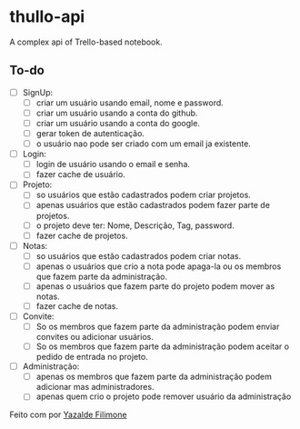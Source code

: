 # thullo-api

A complex api of Trello-based notebook.

## To-do

- [ ] SignUp:
  - [ ] criar um usuário usando email, nome e password.
  - [ ] criar um usuário usando a conta do github.
  - [ ] criar um usuário usando a conta do google.
  - [ ] gerar token de autenticação.
  - [ ] o usuário nao pode ser criado com um email ja existente.

- [ ] Login:
  - [ ] login de usuário usando o email e senha.
  - [ ] fazer cache de usuário.
  
- [ ] Projeto:
  - [ ] so usuários que estão cadastrados podem criar projetos.
  - [ ] apenas usuários que estão cadastrados podem fazer parte de projetos.
  - [ ] o projeto deve ter: Nome, Descrição, Tag, password.
  - [ ] fazer cache de projetos.
  
- [ ] Notas:
  - [ ] so usuários que estão cadastrados podem criar notas.
  - [ ] apenas o usuários que crio a nota pode apaga-la ou os membros que fazem parte da administração.
  - [ ] apenas o usuários que fazem parte do projeto podem mover as notas.
  - [ ] fazer cache de notas.
  
- [ ] Convite:
  - [ ] So os membros que fazem parte da administração podem enviar convites ou adicionar usuários.
  - [ ] So os membros que fazem parte da administração podem aceitar o pedido de entrada no projeto.
  
- [ ] Administração:
  - [ ] apenas os membros que fazem parte da administração podem adicionar mas administradores.
  - [ ] apenas quem crio o projeto pode remover usuário da administração

Feito com por <a href='https://github.com/yazaldefilimonepinto/'>Yazalde Filimone</a>
